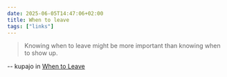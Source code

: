 ```yaml
---
date: 2025-06-05T14:47:06+02:00
title: When to leave
tags: ["links"]
---
```

> Knowing when to leave might be more important than knowing when to show up.

-- kupajo in [When to Leave](https://kupajo.com/when-to-leave/)

